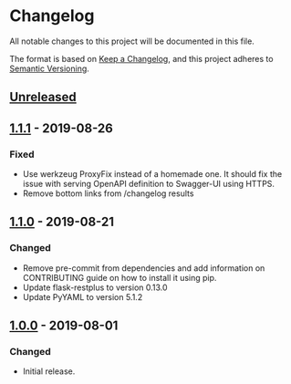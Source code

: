 # Changelog
All notable changes to this project will be documented in this file.

The format is based on [Keep a Changelog](https://keepachangelog.com/en/1.0.0/),
and this project adheres to [Semantic Versioning](https://semver.org/spec/v2.0.0.html).

## [Unreleased]

## [1.1.1] - 2019-08-26
### Fixed
- Use werkzeug ProxyFix instead of a homemade one. It should fix the issue with serving OpenAPI definition to Swagger-UI using HTTPS.
- Remove bottom links from /changelog results

## [1.1.0] - 2019-08-21
### Changed
- Remove pre-commit from dependencies and add information on CONTRIBUTING guide on how to install it using pip.
- Update flask-restplus to version 0.13.0
- Update PyYAML to version 5.1.2

## [1.0.0] - 2019-08-01
### Changed
- Initial release.

[Unreleased]: https://github.tools.digital.engie.com/GEM-Py/layab/compare/v1.1.1...HEAD
[1.1.1]: https://github.tools.digital.engie.com/GEM-Py/layab/compare/v1.1.0...v1.1.1
[1.1.0]: https://github.tools.digital.engie.com/GEM-Py/layab/compare/v1.0.0...v1.1.0
[1.0.0]: https://github.tools.digital.engie.com/GEM-Py/layab/releases/tag/v1.0.0
